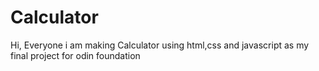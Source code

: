 # Calculator
Hi, Everyone i am making Calculator using html,css and javascript as my final project for odin foundation
